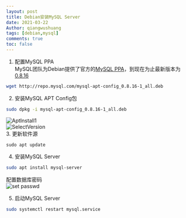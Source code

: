 ```yaml
---
layout: post
title: Debian安装MySQL Server
date: 2021-03-22
Author: qiangwushuang 
tags: [debian,mysql]
comments: true
toc: false
---
```


1. 配置MySQL PPA  
MySQL团队为Debian提供了官方的[MySQL PPA](http://repo.mysql.com/)，到现在为止最新版本为[0.8.16](http://repo.mysql.com/mysql-apt-config_0.8.16-1_all.deb)  
```bash
wget http://repo.mysql.com/mysql-apt-config_0.8.16-1_all.deb
```
2. 安装MySQL APT Config包  
```bash
sudo dpkg -i mysql-apt-config_0.8.16-1_all.deb
```  
![AptInstall1](https://i0.wp.com/tva1.sinaimg.cn/large/8343d05bly1gosocrt87zj20qd0aw74e.jpg)  
![SelectVersion](https://i0.wp.com/tva1.sinaimg.cn/large/8343d05bly1gosocw9mrqj20qh0b2wej.jpg)  
3. 更新软件源  
```shell
sudo apt update
```
4. 安装MySQL Server    
```bash
sudo apt install mysql-server
```  
配置数据库密码  
![set passwd](https://i0.wp.com/tva1.sinaimg.cn/large/8343d05bly1gosocyp1qkj20qe098746.jpg)

5. 启动MySQL Server  
```bash
sudo systemctl restart mysql.service
```  